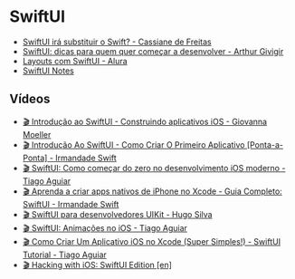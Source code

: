 # SwiftUI

- [SwiftUI irá substituir o Swift? - Cassiane de Freitas](https://medium.com/xp-inc/swiftui-irá-substituir-o-swift-5dd45f2b8447)
- [SwiftUI: dicas para quem quer começar a desenvolver - Arthur Givigir](https://arthurgivigir.medium.com/swiftui-dicas-para-quem-quer-começar-a-desenvolver-f51f662d5825)
- [Layouts com SwiftUI - Alura](https://www.alura.com.br/conteudo/swift-ui)
- [SwiftUI Notes](https://heckj.github.io/swiftui-notes/)

## Vídeos

- [🎬 Introdução ao SwiftUI - Construindo aplicativos iOS - Giovanna Moeller](https://www.youtube.com/watch?v=4eC49rYeugs)
- [🎬 Introdução Ao SwiftUI - Como Criar O Primeiro Aplicativo [Ponta-a-Ponta] - Irmandade Swift](https://www.youtube.com/watch?v=rJWTcNj7rg4)
- [🎬 SwiftUI: Como começar do zero no desenvolvimento iOS moderno - Tiago Aguiar](https://www.youtube.com/watch?v=I292IhjRV7k)
- [🎬 Aprenda a criar apps nativos de iPhone no Xcode - Guia Completo: SwiftUI - Irmandade Swift](https://www.youtube.com/watch?v=CIGkaLyG-Wg)
- [🎬 SwiftUI para desenvolvedores UIKit - Hugo Silva](https://www.youtube.com/playlist?list=PLMIvxX1Jrn8e79pvAHE8onakUzUqpzi16)
- [🎬 SwiftUI: Animações no iOS - Tiago Aguiar](https://www.youtube.com/watch?v=k6zgW9yIPCE)
- [🎬 Como Criar Um Aplicativo iOS no Xcode (Super Simples!) - SwiftUI Tutorial - Tiago Aguiar](https://www.youtube.com/watch?v=Gt75k60tMjc)
- [🎬 Hacking with iOS: SwiftUI Edition [en]](https://www.youtube.com/playlist?list=PLuoeXyslFTuZRi4q4VT6lZKxYbr7so1Mr)
